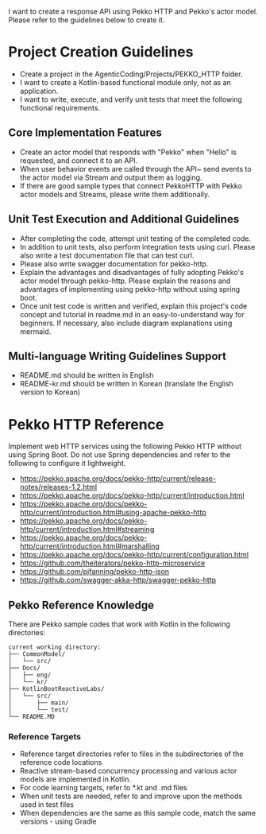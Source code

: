 I want to create a response API using Pekko HTTP and Pekko's actor model.
Please refer to the guidelines below to create it.

# Project Creation Guidelines
- Create a project in the AgenticCoding/Projects/PEKKO_HTTP folder.
- I want to create a Kotlin-based functional module only, not as an application.
- I want to write, execute, and verify unit tests that meet the following functional requirements.

## Core Implementation Features
- Create an actor model that responds with "Pekko" when "Hello" is requested, and connect it to an API.
- When user behavior events are called through the API~ send events to the actor model via Stream and output them as logging.
- If there are good sample types that connect PekkoHTTP with Pekko actor models and Streams, please write them additionally.

## Unit Test Execution and Additional Guidelines
- After completing the code, attempt unit testing of the completed code.
- In addition to unit tests, also perform integration tests using curl. Please also write a test documentation file that can test curl.
- Please also write swagger documentation for pekko-http.
- Explain the advantages and disadvantages of fully adopting Pekko's actor model through pekko-http. Please explain the reasons and advantages of implementing using pekko-http without using spring boot.
- Once unit test code is written and verified, explain this project's code concept and tutorial in readme.md in an easy-to-understand way for beginners. If necessary, also include diagram explanations using mermaid.

## Multi-language Writing Guidelines Support
- README.md should be written in English
- README-kr.md should be written in Korean (translate the English version to Korean)

# Pekko HTTP Reference
Implement web HTTP services using the following Pekko HTTP without using Spring Boot.
Do not use Spring dependencies and refer to the following to configure it lightweight.

- https://pekko.apache.org/docs/pekko-http/current/release-notes/releases-1.2.html
- https://pekko.apache.org/docs/pekko-http/current/introduction.html
- https://pekko.apache.org/docs/pekko-http/current/introduction.html#using-apache-pekko-http
- https://pekko.apache.org/docs/pekko-http/current/introduction.html#streaming
- https://pekko.apache.org/docs/pekko-http/current/introduction.html#marshalling
- https://pekko.apache.org/docs/pekko-http/current/configuration.html
- https://github.com/theiterators/pekko-http-microservice
- https://github.com/pjfanning/pekko-http-json
- https://github.com/swagger-akka-http/swagger-pekko-http

## Pekko Reference Knowledge

There are Pekko sample codes that work with Kotlin in the following directories:

```
current working directory:
├── CommonModel/
│   └── src/
├── Docs/
│   ├── eng/
│   └── kr/
├── KotlinBootReactiveLabs/
│   └── src/
│       ├── main/
│       └── test/
└── README.MD
```

### Reference Targets
- Reference target directories refer to files in the subdirectories of the reference code locations
- Reactive stream-based concurrency processing and various actor models are implemented in Kotlin.
- For code learning targets, refer to *.kt and .md files
- When unit tests are needed, refer to and improve upon the methods used in test files
- When dependencies are the same as this sample code, match the same versions - using Gradle